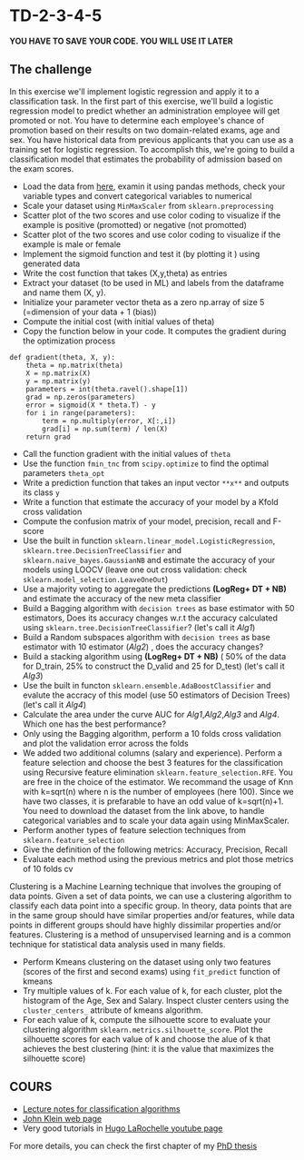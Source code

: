 # TD-2-3-4-5

**YOU HAVE TO SAVE YOUR CODE. YOU WILL USE IT LATER**

The challenge
-------------

In this exercise we'll implement logistic regression and apply it to a classification task. 
In the first part of this exercise, we'll build a logistic regression model to predict whether an administration employee will get promoted or not. You have to determine each employee's chance of promotion based on their results on two domain-related exams, age and sex. You have historical data from previous applicants that you can use as a training set for logistic regression. To accomplish this, we're going to build a classification model that estimates the probability of admission based on the exam scores.


- Load the data from [here](https://drive.google.com/file/d/1vIqw8_A2Zx_Qw3QNAmIApFFh-7MPnkdB/view?usp=sharing), examin it using pandas methods, check your variable types and convert categorical variables to numerical 
- Scale your dataset using `MinMaxScaler` from `sklearn.preprocessing`
- Scatter plot of the two scores and use color coding to visualize if the example is positive (promotted) or negative (not promotted)
- Scatter plot of the two scores and use color coding to visualize if the example is male or female 
- Implement the sigmoid function and test it (by plotting it ) using generated data
- Write the cost function that takes (X,y,theta) as entries
- Extract your dataset (to be used in ML) and labels from the dataframe and name them (X, y).
- Initialize your parameter vector theta as a zero np.array of size 5 (=dimension of your data + 1 (bias))
- Compute the initial cost (with initial values of theta) 
- Copy the function below in your code. It computes the gradient during the optimization process
```
def gradient(theta, X, y):
    theta = np.matrix(theta)
    X = np.matrix(X)
    y = np.matrix(y)
    parameters = int(theta.ravel().shape[1])
    grad = np.zeros(parameters)
    error = sigmoid(X * theta.T) - y
    for i in range(parameters):
        term = np.multiply(error, X[:,i])
        grad[i] = np.sum(term) / len(X)
    return grad
```
 - Call the function gradient with the initial values of `theta`
 - Use the function `fmin_tnc` from `scipy.optimize` to find the optimal parameters `theta_opt`
 - Write a prediction function that takes an input vector `**x**` and outputs its class `y`
 - Write a function that estimate the accuracy of your model by a Kfold cross validation
 - Compute the confusion matrix of your model, precision, recall and F-score
 - Use the built in function `sklearn.linear_model.LogisticRegression`, `sklearn.tree.DecisionTreeClassifier` and `sklearn.naive_bayes.GaussianNB`
 and estimate the accuracy of your models using LOOCV (leave one out cross validation: check `sklearn.model_selection.LeaveOneOut`)
 - Use a majority voting to aggregate the predictions **(LogReg+ DT + NB)** and estimate the accuracy of the new meta classifier 
 - Build a Bagging algorithm with `decision trees` as base estimator with 50 estimators, Does its accuracy changes w.r.t the accuracy calculated using `sklearn.tree.DecisionTreeClassifier`? (let's call it *Alg1*)
 - Build a Random subspaces algorithm with `decision trees` as base estimator with 10 estimator (*Alg2*) , does the accuracy changes?
 - Build a stacking algorithm using **(LogReg+ DT + NB)** ( 50% of the data for D_train, 25% to construct the D_valid and 25 for D_test) (let's call it *Alg3*)
 - Use the built in functon `sklearn.ensemble.AdaBoostClassifier` and evalute the accracy of this model (use 50 estimators of Decision Trees) (let's call it *Alg4*)
 - Calculate the area under the curve AUC for *Alg1*,*Alg2*,*Alg3* and *Alg4*. Which one has the best performance?
 - Only using the Bagging algorithm, perform a 10 folds cross validation and plot the validation error across the folds
 - We added two additional columns (salary and experience). Perform a feature selection and choose the best 3 features for the classification using 
 Recursive feature elimination `sklearn.feature_selection.RFE`. You are free in the choice of the estimator. 
 We recommand the usage of Knn with k=sqrt(n) where n is the number of employees (here 100). Since we have two classes, it is prefarable to have an odd value of k=sqrt(n)+1.
 You need to download the dataset from the link above, to handle categorical variables and to scale your data again using MinMaxScaler.
 - Perform another types of feature selection techniques from `sklearn.feature_selection` 
 - Give the definition of the following metrics: Accuracy, Precision, Recall
 - Evaluate each method using the previous metrics and plot those metrics of 10 folds cv 


 Clustering is a Machine Learning technique that involves the grouping of data points. Given a set of data points, we can use a clustering algorithm to classify each data point into a specific group. In theory, data points that are in the same group should have similar properties and/or features, while data points in different groups should have highly dissimilar properties and/or features. Clustering is a method of unsupervised learning and is a common technique for statistical data analysis used in many fields.
 
 - Perform Kmeans clustering on the dataset using only two features (scores of the first and second exams) using `fit_predict` function of kmeans
 - Try multiple values of k. For each value of k, for each cluster, plot the histogram of the Age, Sex and Salary. Inspect cluster centers using the `cluster_centers_` attribute of kmeans algorithm.
 - For each value of k, compute the silhouette score to evaluate your clustering algorithm `sklearn.metrics.silhouette_score`. Plot the silhouette scores for each value of k
 and choose the alue of k that achieves the best clustering (hint: it is the value that maximizes the silhouette score)




COURS
-----
- [Lecture notes for classification algorithms](https://drive.google.com/file/d/1oGU6CuWIe4UZIFJQti2TFYjH-7kBws8O/view?usp=sharing)
- [John Klein web page](https://john-klein.github.io/)
- Very good tutorials in [Hugo LaRochelle youtube page](https://www.youtube.com/user/hugolarochelle)

For more details, you can check the first chapter of my [PhD thesis](https://drive.google.com/file/d/1QMci-0gAHPBeMn9L-2pRpbLeXROw5A8I/view?usp=sharing)

